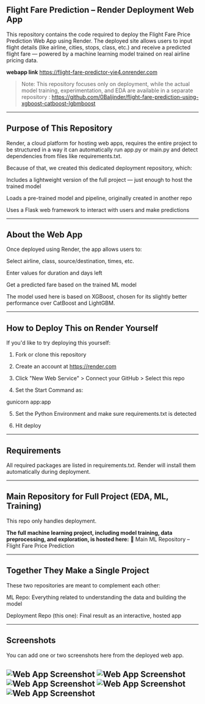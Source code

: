 ## Flight Fare Prediction – Render Deployment Web App

This repository contains the code required to deploy the Flight Fare Price Prediction Web App using Render. The deployed site allows users to input flight details (like airline, cities, stops, class, etc.) and receive a predicted flight fare — powered by a machine learning model trained on real airline pricing data.

**webapp link** https://flight-fare-predictor-yie4.onrender.com

> Note: This repository focuses only on deployment, while the actual model training, experimentation, and EDA are available in a separate repository : https://github.com/0Baljinder/flight-fare-prediction-using-xgboost-catboost-lgbmboost




---

 ## Purpose of This Repository

Render, a cloud platform for hosting web apps, requires the entire project to be structured in a way it can automatically run app.py or main.py and detect dependencies from files like requirements.txt.

Because of that, we created this dedicated deployment repository, which:

Includes a lightweight version of the full project — just enough to host the trained model

Loads a pre-trained model and pipeline, originally created in another repo

Uses a Flask web framework to interact with users and make predictions



---


## About the Web App

Once deployed using Render, the app allows users to:

Select airline, class, source/destination, times, etc.

Enter values for duration and days left

Get a predicted fare based on the trained ML model


The model used here is based on XGBoost, chosen for its slightly better performance over CatBoost and LightGBM.


---

## How to Deploy This on Render Yourself

If you'd like to try deploying this yourself:

1. Fork or clone this repository


2. Create an account at https://render.com


3. Click "New Web Service" > Connect your GitHub > Select this repo


4. Set the Start Command as:

gunicorn app:app


5. Set the Python Environment and make sure requirements.txt is detected


6. Hit deploy 




---

## Requirements

All required packages are listed in requirements.txt.
Render will install them automatically during deployment.


---

## Main Repository for Full Project (EDA, ML, Training)

This repo only handles deployment.

**The full machine learning project, including model training, data preprocessing, and exploration, is hosted here:**
🔗 Main ML Repository – Flight Fare Price Prediction


---

## Together They Make a Single Project

These two repositories are meant to complement each other:

 ML Repo: Everything related to understanding the data and building the model

 Deployment Repo (this one): Final result as an interactive, hosted app



---

## Screenshots 

You can add one or two screenshots here from the deployed web app.

![Web App Screenshot](screenshots/Screenshot_2025-07-07-10-48-32-188_com.opera.browser.jpg)
![Web App Screenshot](screenshots/Screenshot_2025-07-07-11-03-30-398_com.opera.browser.jpg)
![Web App Screenshot](screenshots/Screenshot_2025-07-07-11-04-10-381_com.opera.browser.jpg)
![Web App Screenshot](screenshots/Screenshot_2025-07-07-10-49-52-966_com.opera.browser.jpg) 
![Web App Screenshot](screenshots/Screenshot_2025-07-07-10-52-34-870_com.opera.browser.jpg)
---


